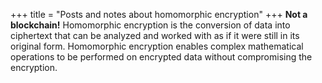 +++
title = "Posts and notes about homomorphic encryption"
+++
**Not a blockchain!** Homomorphic encryption is the conversion of data into ciphertext
that can be analyzed and worked with as if it were still in its original form.
Homomorphic encryption enables complex mathematical operations to be performed on
encrypted data without compromising the encryption.
